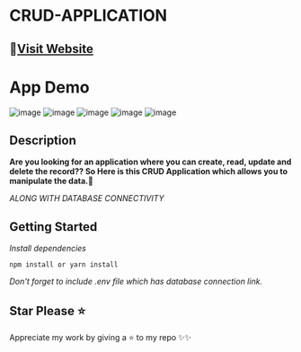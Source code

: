 # CRUD-APPLICATION

## 🏹[Visit Website](https://crud-web-application.herokuapp.com "CRUD APP")

# App Demo

![image](https://user-images.githubusercontent.com/65183230/110079577-192a1500-7dab-11eb-93bd-1cef23760bc7.png)
![image](https://user-images.githubusercontent.com/65183230/110079700-41197880-7dab-11eb-9108-477107b61c05.png)
![image](https://user-images.githubusercontent.com/65183230/110079823-673f1880-7dab-11eb-9ccf-75e9e7767eb3.png)
![image](https://user-images.githubusercontent.com/65183230/110079854-71f9ad80-7dab-11eb-9c00-4169749d0272.png)
![image](https://user-images.githubusercontent.com/65183230/110080453-4b884200-7dac-11eb-9d08-80a27a943196.png)

## Description

**Are you looking for an application where you can create, read, update and delete the record?? So Here is this CRUD Application which allows you to manipulate the data.🤯**

_ALONG WITH DATABASE CONNECTIVITY_

## Getting Started

_Install dependencies_
```node
npm install or yarn install

```
_Don't forget to include .env file which has database connection link._


## Star Please ⭐
Appreciate my work by giving a ⭐ to my repo ✨✨
